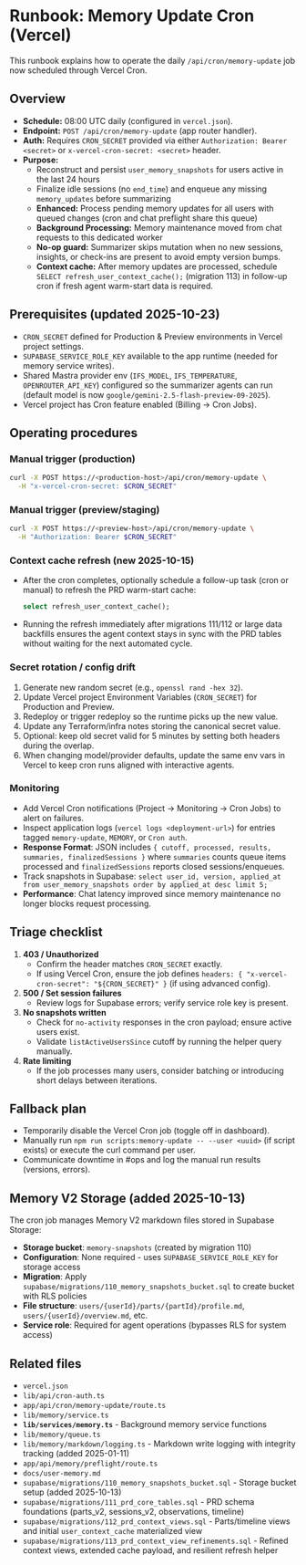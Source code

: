 # Runbook: Memory Update Cron (Vercel)

This runbook explains how to operate the daily `/api/cron/memory-update` job now scheduled through Vercel Cron.

## Overview
- **Schedule:** 08:00 UTC daily (configured in `vercel.json`).
- **Endpoint:** `POST /api/cron/memory-update` (app router handler).
- **Auth:** Requires `CRON_SECRET` provided via either `Authorization: Bearer <secret>` or `x-vercel-cron-secret: <secret>` header.
- **Purpose:**
  - Reconstruct and persist `user_memory_snapshots` for users active in the last 24 hours
  - Finalize idle sessions (no `end_time`) and enqueue any missing `memory_updates` before summarizing
  - **Enhanced:** Process pending memory updates for all users with queued changes (cron and chat preflight share this queue)
  - **Background Processing:** Memory maintenance moved from chat requests to this dedicated worker
  - **No-op guard:** Summarizer skips mutation when no new sessions, insights, or check-ins are present to avoid empty version bumps.
  - **Context cache:** After memory updates are processed, schedule `SELECT refresh_user_context_cache();` (migration 113) in follow-up cron if fresh agent warm-start data is required.

## Prerequisites (updated 2025-10-23)
- `CRON_SECRET` defined for Production & Preview environments in Vercel project settings.
- `SUPABASE_SERVICE_ROLE_KEY` available to the app runtime (needed for memory service writes).
- Shared Mastra provider env (`IFS_MODEL`, `IFS_TEMPERATURE`, `OPENROUTER_API_KEY`) configured so the summarizer agents can run (default model is now `google/gemini-2.5-flash-preview-09-2025`).
- Vercel project has Cron feature enabled (Billing → Cron Jobs).

## Operating procedures
### Manual trigger (production)
```bash
curl -X POST https://<production-host>/api/cron/memory-update \
  -H "x-vercel-cron-secret: $CRON_SECRET"
```

### Manual trigger (preview/staging)
```bash
curl -X POST https://<preview-host>/api/cron/memory-update \
  -H "Authorization: Bearer $CRON_SECRET"
```

### Context cache refresh (new 2025-10-15)
- After the cron completes, optionally schedule a follow-up task (cron or manual) to refresh the PRD warm-start cache:
  ```sql
  select refresh_user_context_cache();
  ```
- Running the refresh immediately after migrations 111/112 or large data backfills ensures the agent context stays in sync with the PRD tables without waiting for the next automated cycle.

### Secret rotation / config drift
1. Generate new random secret (e.g., `openssl rand -hex 32`).
2. Update Vercel project Environment Variables (`CRON_SECRET`) for Production and Preview.
3. Redeploy or trigger redeploy so the runtime picks up the new value.
4. Update any Terraform/infra notes storing the canonical secret value.
5. Optional: keep old secret valid for 5 minutes by setting both headers during the overlap.
6. When changing model/provider defaults, update the same env vars in Vercel to keep cron runs aligned with interactive agents.

### Monitoring
- Add Vercel Cron notifications (Project → Monitoring → Cron Jobs) to alert on failures.
- Inspect application logs (`vercel logs <deployment-url>`) for entries tagged `memory-update`, `MEMORY`, or `Cron auth`.
- **Response Format**: JSON includes `{ cutoff, processed, results, summaries, finalizedSessions }` where `summaries` counts queue items processed and `finalizedSessions` reports closed sessions/enqueues.
- Track snapshots in Supabase: `select user_id, version, applied_at from user_memory_snapshots order by applied_at desc limit 5;`
- **Performance**: Chat latency improved since memory maintenance no longer blocks request processing.

## Triage checklist
1. **403 / Unauthorized**
   - Confirm the header matches `CRON_SECRET` exactly.
   - If using Vercel Cron, ensure the job defines `headers: { "x-vercel-cron-secret": "${CRON_SECRET}" }` (if using advanced config).
2. **500 / Set session failures**
   - Review logs for Supabase errors; verify service role key is present.
3. **No snapshots written**
   - Check for `no-activity` responses in the cron payload; ensure active users exist.
   - Validate `listActiveUsersSince` cutoff by running the helper query manually.
4. **Rate limiting**
   - If the job processes many users, consider batching or introducing short delays between iterations.

## Fallback plan
- Temporarily disable the Vercel Cron job (toggle off in dashboard).
- Manually run `npm run scripts:memory-update -- --user <uuid>` (if script exists) or execute the curl command per user.
- Communicate downtime in #ops and log the manual run results (versions, errors).

## Memory V2 Storage (added 2025-10-13)

The cron job manages Memory V2 markdown files stored in Supabase Storage:
- **Storage bucket**: `memory-snapshots` (created by migration 110)
- **Configuration**: None required - uses `SUPABASE_SERVICE_ROLE_KEY` for storage access
- **Migration**: Apply `supabase/migrations/110_memory_snapshots_bucket.sql` to create bucket with RLS policies
- **File structure**: `users/{userId}/parts/{partId}/profile.md`, `users/{userId}/overview.md`, etc.
- **Service role**: Required for agent operations (bypasses RLS for system access)

## Related files
- `vercel.json`
- `lib/api/cron-auth.ts`
- `app/api/cron/memory-update/route.ts`
- `lib/memory/service.ts`
- **`lib/services/memory.ts`** - Background memory service functions
- `lib/memory/queue.ts`
- `lib/memory/markdown/logging.ts` - Markdown write logging with integrity tracking (added 2025-01-11)
- `app/api/memory/preflight/route.ts`
- `docs/user-memory.md`
- `supabase/migrations/110_memory_snapshots_bucket.sql` - Storage bucket setup (added 2025-10-13)
- `supabase/migrations/111_prd_core_tables.sql` - PRD schema foundations (parts_v2, sessions_v2, observations, timeline)
- `supabase/migrations/112_prd_context_views.sql` - Parts/timeline views and initial `user_context_cache` materialized view
- `supabase/migrations/113_prd_context_view_refinements.sql` - Refined context views, extended cache payload, and resilient refresh helper
